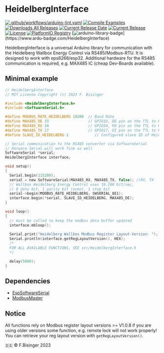 # HeidelbergInterface
[![.github/workflows/arduino-lint.yaml](https://github.com/Fbisinger/HeidelbergInterface/actions/workflows/arduino-lint.yaml/badge.svg)](https://github.com/Fbisinger/HeidelbergInterface/actions/workflows/arduino-lint.yaml) [![Compile Examples](https://github.com/Fbisinger/HeidelbergInterface/actions/workflows/compile-examples.yaml/badge.svg)](https://github.com/Fbisinger/HeidelbergInterface/actions/workflows/compile-examples.yaml) [![Downloads All Releases](https://img.shields.io/github/downloads/Fbisinger/HeidelbergInterface/total.svg)]()
[![Current Release Date](https://img.shields.io/github/release-date/Fbisinger/HeidelbergInterface)]() [![Current Release](https://img.shields.io/github/v/release/Fbisinger/HeidelbergInterface)]() [![License](https://img.shields.io/github/license/Fbisinger/HeidelbergInterface)]() [![PlatformIO Registry](https://badges.registry.platformio.org/packages/fbisinger/library/HeidelbergInterface.svg)](https://registry.platformio.org/libraries/fbisinger/HeidelbergInterface) [![arduino-library-badge](https://www.ardu-badge.com/badge/HeidelbergInterface.svg?)](https://www.ardu-badge.com/HeidelbergInterface)

HeidelbergInterface is a universal Arduino library for communication with the Heidelberg Wallbox Energy Control via RS485/Modbus-RTU. It is designed to work with eps8266/esp32. Additional hardware for the RS485 communication is required, e.g. MAX485 IC (cheap Dev-Boards available).

## Minimal example
```c
// HeidelbergInterface
// MIT License Copyright (c) 2023 F. Bisinger

#include <HeidelbergInterface.h>
#include <SoftwareSerial.h>

#define MODBUS_RATE_HEIDELBERG 19200  // Baud Rate
#define MAX485_DE 33                  // GPIO33, DE pin on the TTL to RS485 converter
#define MAX485_RX 34                  // GPIO34, RO pin on the TTL to RS485 converter
#define MAX485_TX 17                  // GPIO17, DI pin on the TTL to RS485 converter
#define SLAVE_ID_HEIDELBERG 1            // Configured slave ID of Heidelberg Wallbox

// Serial communication to the RS485 converter via SoftwareSerial
// Harware Serial will work fine as well
SoftwareSerial *serial;
HeidelbergInterface interface;

void setup()
{
  Serial.begin(115200);
  serial = new SoftwareSerial(MAX485_RX, MAX485_TX, false); //RX, TX
  // Wallbox Heidelberg Energy Control uses 19.200 bit/sec, 
  // 8 data bit, 1 parity bit (even), 1 stop bit
  serial->begin(MODBUS_RATE_HEIDELBERG, SWSERIAL_8E1);
  interface.begin(*serial, SLAVE_ID_HEIDELBERG, MAX485_DE); 
}

void loop()
{
  // must be called to keep the modbus data buffer updated 
  interface.mbloop();
  
  Serial.print("Heidelberg Wallbox Modbus Register Layout-Version: ");
  Serial.println(interface.getRegLayoutVersion(), HEX);
  /*
  FOR ALL AVAILABLE FUNCTIONS, SEE src/HeidelbergInterface.h
  */

  delay(5000);
}
```

## Dependencies
- [EspSoftwareSerial](https://github.com/plerup/espsoftwareserial)
- [ModbusMaster](https://github.com/4-20ma/ModbusMaster)
## Notice
All functions rely on Modbus register layout versions >= V1.0.8 if you are using older versions some function, e.g. remote lock will not work properly! You can retrieve your reg layout version with `getRegLayoutVersion()`.

:de: © F.Bisinger 2023